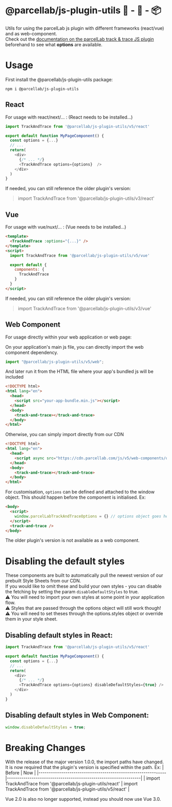 # @parcellab/js-plugin-utils 🛒 - 🚛 - 📦

Utils for using the parcelLab js plugin with different frameworks (react/vue) and as web-component.  
Check out the [documentation on the parcelLab track & trace JS plugin](https://how.parcellab.works/docs/order-status-page/overview) beforehand to see what **options** are available. 

# Usage

First install the @parcellab/js-plugin-utils package:

`npm i @parcellab/js-plugin-utils`

## React
For usage with react/next/... :
(React needs to be installed...)  

```javascript
import TrackAndTrace from '@parcellab/js-plugin-utils/v5/react'

export default function MyPageComponent() {
  const options = {...}
  // ...
  return(
    <div>
      {/* ... */}
      <TrackAndTrace options={options}  />
    </div>
  )
}

```
If needed, you can still reference the older plugin's version:
> import TrackAndTrace from '@parcellab/js-plugin-utils/v3/react'


## Vue
For usage with vue/nuxt/... :
(Vue needs to be installed...)  

```html
<template>
  <TrackAndTrace :options="{...}" />
</template>
<script>
  import TrackAndTrace from '@parcellab/js-plugin-utils/v5/vue'

  export default {
    components: {
      TrackAndTrace
    }
  }
</script>

```
If needed, you can still reference the older plugin's version:
> import TrackAndTrace from '@parcellab/js-plugin-utils/v3/vue'

## Web Component
For usage directly within your web application or web page:

On your application's main js file, you can directly import the web component dependency.

```javascript
import "@parcellab/js-plugin-utils/v5/web";
```

And later run it from the HTML file where your app's bundled js will be included
```html
<!DOCTYPE html>
<html lang="en">
  <head>
    <script src="your-app-bundle.min.js"></script>
  </head>
  <body>
    <track-and-trace></track-and-trace>
  </body>
</html>
```

Otherwise, you can simply import directly from our CDN
```html
<!DOCTYPE html>
<html lang="en">
  <head>
    <script async src="https://cdn.parcellab.com/js/v5/web-components/oder-status.js"></script>
  </head>
  <body>
    <track-and-trace></track-and-trace>
  </body>
</html>
```

For customisation, `options` can be defined and attached to the window object. This should happen before the component is initialised. Ex:

```html
<body>
  <script>
    window.parcelLabTrackAndTraceOptions = {} // options object goes here
  </script>
  <track-and-trace />
</body>
```
The older plugin's version is not available as a web component.

# Disabling the default styles
These components are built to automatically pull the newest version of our prebuilt Style Sheets from our CDN.  
If you would like to omit these and build your own styles - you can disable the fetching by setting the param `disableDefaultStyles` to true.  
⚠️  You will need to import your own styles at some point in your application flow.  
⚠️  Styles that are passed through the options object will still work though!  
⚠️  You will need to set theses through the options.styles object or override them in your style sheet.  

## Disabling default styles in React:
```javascript
import TrackAndTrace from '@parcellab/js-plugin-utils/v5/react'

export default function MyPageComponent() {
  const options = {...}
  // ...
  return(
    <div>
      {/* ... */}
      <TrackAndTrace options={options} disableDefaultStyles={true} />
    </div>
  )
}
```

## Disabling default styles in Web Component:
```javascript
window.disableDefaultStyles = true;
```

# Breaking Changes

With the release of the major version 1.0.0, the import paths have changed. It is now required that the plugin's version is specified within the path. Ex:
| Before                                                       | Now                                                             |
|--------------------------------------------------------------|-----------------------------------------------------------------|
| import TrackAndTrace from '@parcellab/js-plugin-utils/react' | import TrackAndTrace from '@parcellab/js-plugin-utils/v5/react' | 

Vue 2.0 is also no longer supported, instead you should now use Vue 3.0.

